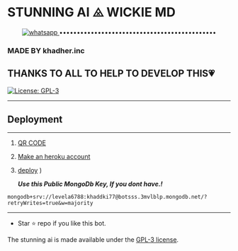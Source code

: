 # STUNNING AI ⨻ WICKIE MD
<p align="center">

  <a aria-label="Join our chats" href="https://wa.me/917560920774?text=Hi+Bro,+I+Need+Help+\nI+messaged+you+from+stunning ai+Repo" target="_blank">
    <img alt="whatsapp" src="https://img.shields.io/badge/Join Group-25D366?style=for-the-badge&logo=whatsapp&logoColor=white" />
  </a>
•••••••••••••••••••••••••••••••••••••••••••••

### MADE BY khadher.inc 
## THANKS TO ALL TO HELP TO DEVELOP THIS💗

 
  <a aria-label="STUNNING AI is free to use" href="https://github.com/Khadher555/STUNNING-AI/blob/main/LICENCE" target="_blank">
    <img alt="License: GPL-3" src="https://badges.frapsoft.com/os/gpl/gpl.png?v=103)](https://opensource.org/licenses/GPL-3.0/" target="_blank" />
  </a>
</p>


---

  
 ## Deployment 
-----------------
1. [QR CODE](https://shorturl.at/ejGT5 )
2. [Make an heroku account]( heroku.com/signup )
3. [deploy](https://dashboard.heroku.com/new?template=https://github.com/Khadher555/STUNNING-AI) )

   ***Use this Public MongoDb Key, If you dont have.!***
```
mongodb+srv://levela6788:khaddki77@botsss.3mvlblp.mongodb.net/?retryWrites=true&w=majority
```
---

- Star ⭐ repo if you like this bot.


The stunning ai is made available under the [GPL-3 license](https://github.com/Khadher555/STUNNING-AI/blob/main/LICENCE).

